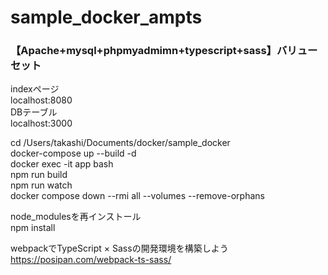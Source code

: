 # sample_docker_ampts  

### 【Apache+mysql+phpmyadmimn+typescript+sass】バリューセット  

indexページ  
localhost:8080  
DBテーブル  
localhost:3000  

cd /Users/takashi/Documents/docker/sample_docker  
docker-compose up --build -d  
docker exec -it app bash  
npm run build  
npm run watch  
docker compose down --rmi all --volumes --remove-orphans  

node_modulesを再インストール  
npm install  

webpackでTypeScript × Sassの開発環境を構築しよう  
https://posipan.com/webpack-ts-sass/  